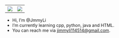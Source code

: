 <table style="width:100%">
  <tr>
    <th><a href="https://github.com/JmmyLi">
      <img src="https://github-readme-stats.vercel.app/api?username=JmmyLi&theme=tokyonight&hide_border=true&show_icons=true" />
    </a></th>
    <th><a href="https://github.com/JmmyLi">
      <img src="https://github-readme-stats.vercel.app/api/top-langs/?username=JmmyLi&theme=tokyonight&hide_border=true&langs_count=10&layout=compact" />
    </a></th>
  </tr>
 </table>

-  Hi, I’m @JmmyLi
-  I’m currently learning cpp, python, java and HTML.
-  You can reach me via jimmyli114514@gmail.com.

